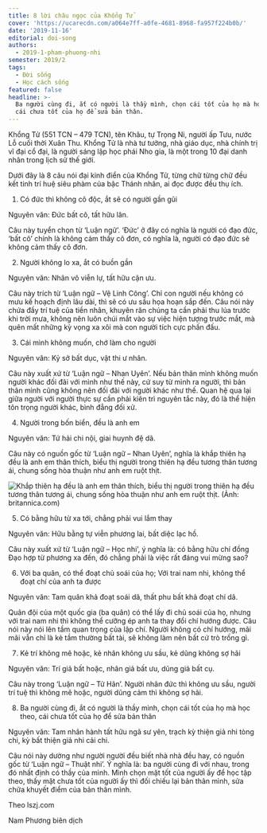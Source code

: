 ```yaml
---
title: 8 lời châu ngọc của Khổng Tử
cover: 'https://ucarecdn.com/a064e7ff-a0fe-4681-8968-fa957f224b0b/'
date: '2019-11-16'
editorial: doi-song
authors:
  - 2019-1-pham-phuong-nhi
semester: 2019/2
tags:
  - Đời sống
  - Học cách sống
featured: false
headline: >-
  Ba người cùng đi, ắt có người là thầy mình, chọn cái tốt của họ mà học theo,
  cái chưa tốt của họ để sửa bản thân.
---
```

Khổng Tử (551 TCN – 479 TCN), tên Khâu, tự Trọng Ni, người  ấp Tưu, nước Lỗ cuối thời Xuân Thu. Khổng Tử là nhà tư tưởng, nhà giáo dục, nhà chính trị vĩ đại cổ đại, là người sáng lập học phái Nho gia, là một trong 10 đại danh nhân trong lịch sử thế giới.



Dưới đây là 8 câu nói đại kinh điển của Khổng Tử, từng chữ từng chữ đều kết tinh trí huệ siêu phàm của bậc Thánh nhân, ai đọc được đều thụ ích. 



1. Có đức thì không cô độc, ắt sẽ có người gần gũi



Nguyên văn: Đức bất cô, tất hữu lân.



Câu này tuyển chọn từ ‘Luận ngữ’.  ‘Đức’ ở đây có nghĩa là người có đạo đức, ‘bất cô’ chính là không cảm thấy cô đơn, có nghĩa là, người có đạo đức sẽ không cảm thấy cô đơn.



2. Người không lo xa, ắt có buồn gần



Nguyên văn: Nhân vô viễn lự, tất hữu cận ưu.



Câu này trích từ ‘Luận ngữ – Vệ Linh Công’. Chỉ con người nếu không có mưu kế hoạch định lâu dài, thì sẽ có ưu sầu họa hoạn sắp đến. Câu nói này chứa đầy trí tuệ của tiền nhân, khuyên răn chúng ta cần phải thu lúa trước khi trời mưa, không nên luôn chúi mắt vào sự việc hiện tượng trước mắt, mà quên mất những kỳ vọng xa xôi mà con người tích cực phấn đấu.



3. Cái mình không muốn, chớ làm cho người



Nguyên văn: Kỷ sở bất dục, vật thi ư nhân.



Câu này xuất xứ từ ‘Luận ngữ – Nhan Uyên’. Nếu bản thân mình không muốn người khác đối đãi với mình như thế này, cứ suy từ mình ra người, thì bản thân mình cũng không nên đối đãi với người khác như thế.  Quan hệ qua lại giữa người với người thực sự cần phải kiên trì nguyên tắc này, đó là thể hiện tôn trọng người khác, bình đẳng đối xử.



4. Người trong bốn biển, đều là anh em



Nguyên văn: Tứ hải chi nội, giai huynh đệ dã.



Câu này có nguồn gốc từ ‘Luận ngữ – Nhan Uyên’, nghĩa là khắp thiên hạ đều là anh em thân thích, biểu thị người trong thiên hạ đều tương thân tương ái, chung sống hòa thuận như anh em ruột thịt.

![Khắp thiên hạ đều là anh em thân thích, biểu thị người trong thiên hạ đều tương thân tương ái, chung sống hòa thuận như anh em ruột thịt. (Ảnh: britannica.com)](https://ucarecdn.com/ce0de380-f7e3-47ae-8c7e-e9bfe70abd67/ "Khắp thiên hạ đều là anh em thân thích, biểu thị người trong thiên hạ đều tương thân tương ái, chung sống hòa thuận như anh em ruột thịt. (Ảnh: britannica.com)")

5. Có bằng hữu từ xa tới, chẳng phải vui lắm thay



Nguyên văn: Hữu bằng tự viễn phương lai, bất diệc lạc hồ.



Câu này xuất xứ từ ‘Luận ngữ – Học nhi’, ý nghĩa là: có bằng hữu chí đồng Đạo hợp từ phương xa đến, đó chẳng phải là việc rất đáng vui mừng sao?



6. Với ba quân, có thể đoạt chủ soái của họ; Với trai nam nhi, không thể đoạt chí của anh ta được



Nguyên văn: Tam quân khả đoạt soái dã, thất phu bất khả đoạt chí dã.



Quân đội của một quốc gia (ba quân) có thể lấy đi chủ soái của họ, nhưng với trai nam nhi thì không thể cưỡng ép anh ta thay đổi chí hướng được. Câu nói này nói lên tầm quan trọng của lập chí. Người không có chí hướng, mãi mãi vẫn chỉ là kẻ tầm thường bất tài, sẽ không làm nên bất cứ trò trống gì.



7. Kẻ trí không mê hoặc, kẻ nhân không ưu sầu, kẻ dũng không sợ hãi



Nguyên văn: Trí giả bất hoặc, nhân giả bất ưu, dũng giả bất cụ.



Câu này trong ‘Luận ngữ – Tử Hãn’. Người nhân đức thì không ưu sầu, người trí tuệ thì không mê hoặc, người dũng cảm thì không sợ hãi.



8. Ba người cùng đi, ắt có người là thầy mình, chọn cái tốt của họ mà học theo, cái chưa tốt của họ để sửa bản thân



Nguyên văn: Tam nhân hành tất hữu ngã sư yên, trạch kỳ thiện giả nhi tòng chi, kỳ bất thiện giả nhi cải chi.



Câu nói này dường như người người đều biết nhà nhà đều hay, có nguồn gốc từ ‘Luận ngữ – Thuật nhi’. Ý nghĩa là: ba người cùng đi với nhau, trong đó nhất định có thầy của mình. Mình chọn mặt tốt của người ấy để học tập theo, thấy mặt chưa tốt của người ấy thì đối chiếu lại bản thân mình, sửa chữa khuyết điểm của bản thân mình. 



Theo lszj.com 

Nam Phương biên dịch

